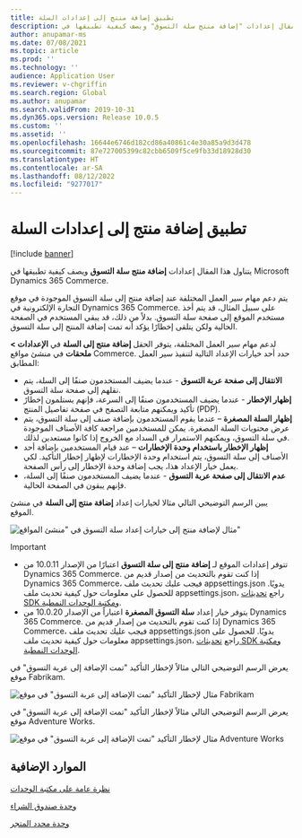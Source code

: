 ```yaml
---
title: تطبيق إضافة منتج إلى إعدادات السلة
description: يتناول هذا المقال إعدادات "إضافة منتج سلة التسوق" ويصف كيفية تطبيقها في Microsoft Dynamics 365 Commerce.
author: anupamar-ms
ms.date: 07/08/2021
ms.topic: article
ms.prod: ''
ms.technology: ''
audience: Application User
ms.reviewer: v-chgriffin
ms.search.region: Global
ms.author: anupamar
ms.search.validFrom: 2019-10-31
ms.dyn365.ops.version: Release 10.0.5
ms.custom: ''
ms.assetid: ''
ms.openlocfilehash: 16644e6746d182cd86a40861c4e30a85a9d3d478
ms.sourcegitcommit: 87e727005399c82cbb6509f5ce9fb33d18928d30
ms.translationtype: HT
ms.contentlocale: ar-SA
ms.lasthandoff: 08/12/2022
ms.locfileid: "9277017"
---
```

# <a name="apply-add-product-to-cart-settings"></a>تطبيق إضافة منتج إلى إعدادات السلة

[!include [banner](includes/banner.md)]

يتناول هذا المقال إعدادات **إضافة منتج سلة التسوق** ويصف كيفية تطبيقها في Microsoft Dynamics 365 Commerce.

يتم دعم مهام سير العمل المختلفة عند إضافة منتج إلى سلة التسوق الموجودة في موقع التجارة الإلكترونية في Dynamics 365 Commerce. على سبيل المثال، قد يتم أخذ مستخدم الموقع إلى صفحة سلة التسوق. بدلاً من ذلك، قد يبقي المستخدم في الصفحة الحالية ولكن يتلقى إخطارًا يؤكد أنه تمت إضافة المنتج إلى سلة التسوق.

لدعم مهام سير العمل المختلفة، يتوفر الحقل **إضافة منتج إلى السلة** في **الإعدادات \> ملحقات** في منشئ مواقع Commerce. حدد أحد خيارات الإعداد التالية لتنفيذ سير العمل المطابق:

- **الانتقال إلى صفحة عربة التسوق** - عندما يضيف المستخدمون صنفًا إلى السلة، يتم نقلهم إلى صفحة سلة التسوق.
- **إظهار الإخطار** - عندما يضيف المستخدمون صنفًا إلى السرعة، فإنهم يستلمون إخطارً تأكيد ويمكنهم متابعة التصفح في صفحة تفاصيل المنتج (PDP).
- **إظهار السلة المصغرة** – عندما يقوم المستخدمون بإضافة صنف إلى سلة التسوق، يتم عرض محتويات السلة المصغرة. يمكن للمستخدمين مراجعة كافة الأصناف الموجودة في سلة التسوق، ويمكنهم الاستمرار في السداد مع الخروج إذا كانوا مستعدين لذلك.
- **إظهار الإخطار باستخدام وحدة الإخطارات** – عند قيام المستخدمين بإضافة أحد الأصناف إلى سلة التسوق، يتم استخدام وحدة الإخطارات لإظهار إخطار التأكيد. لكي يعمل خيار الإعداد هذا، يجب إضافة وحدة الإخطار إلى رأس الصفحة.
- **عدم الانتقال إلى صفحة عربة التسوق** - عندما يضيف المستخدمون صنفًا إلى السلة، فإنهم يبقون في الصفحة الحالية.

يبين الرسم التوضيحي التالي مثالا لخيارات إعداد **إضافة منتج إلى السلة** في منشئ الموقع.

![مثال لإضافة منتج إلى خيارات إعداد سلة التسوق في "منشئ المواقع"](./media/AW_sitesettings.PNG)

> [!IMPORTANT]
> - تتوفر إعدادات الموقع لـ **إضافة منتج إلى سلة التسوق** اعتبارًا من الإصدار 10.0.11 من Dynamics 365 Commerce. إذا كنت تقوم بالتحديث من إصدار قديم من Dynamics 365 Commerce، فيجب عليك تحديث ملف appsettings.json يدويًا. للحصول على معلومات حول كيفية تحديث ملف appsettings.json، راجع [تحديثات SDK ومكتبة الوحدات النمطية](e-commerce-extensibility/sdk-updates.md#update-the-appsettingsjson-file).
> - يتوفر خيار إعداد **سلة التسوق المصغرة** اعتباراً من الإصدار 10.0.20 من Dynamics 365 Commerce. إذا كنت تقوم بالتحديث من إصدار قديم من Dynamics 365 Commerce، فيجب عليك تحديث ملف appsettings.json يدويًا. للحصول على معلومات حول كيفية تحديث ملف appsettings.json، راجع [تحديثات SDK ومكتبة الوحدات النمطية](e-commerce-extensibility/sdk-updates.md#update-the-appsettingsjson-file).

يعرض الرسم التوضيحي التالي مثالاً لإخطار التأكيد "تمت الإضافة إلى عربة التسوق" في موقع Fabrikam.

![مثال لإخطار التأكيد "تمت الإضافة إلى عربة التسوق" في موقع Fabrikam](./media/ecommerce-addtocart-notifications.PNG)

يعرض الرسم التوضيحي التالي مثالاً لإخطار التأكيد "تمت الإضافة إلى عربة التسوق" في موقع Adventure Works.

![مثال لإخطار التأكيد "تمت الإضافة إلى عربة التسوق" في موقع Adventure Works](./media/AW_minicart.PNG)

## <a name="additional-resources"></a>الموارد الإضافية

[نظرة عامة على مكتبة الوحدات](starter-kit-overview.md)

[وحدة صندوق الشراء](add-buy-box.md)

[وحدة محدد المتجر](store-selector.md)
